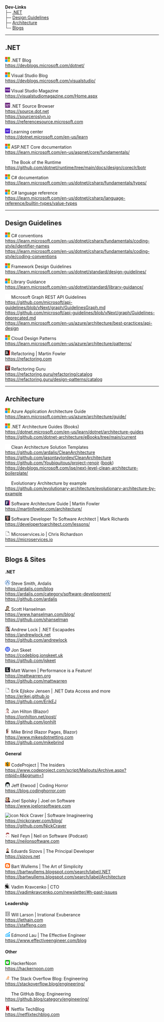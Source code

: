 
**Dev-Links**  
├─ [.NET](#net)  
├─ [Design Guidelines](#design-guidelines)  
├─ [Architecture](#architecture)  
└─ [Blogs](#blogs)  
<!-- └─ [Posts](POSTS.md)  -->

* * *

## .NET

![icon](favicons/microsoft.png)
.NET Blog  
https://devblogs.microsoft.com/dotnet/  

![icon](favicons/microsoft.png)
Visual Studio Blog  
https://devblogs.microsoft.com/visualstudio/  

![icon](favicons/vsm.png)
Visual Studio Magazine  
https://visualstudiomagazine.com/Home.aspx  

![icon](favicons/ms-net.png)
.NET Source Browser  
https://source.dot.net  
https://sourceroslyn.io  
https://referencesource.microsoft.com  

![icon](favicons/net.png)
Learning center  
https://dotnet.microsoft.com/en-us/learn  

<!--
![icon](favicons/microsoft.png)
MSDN Magazine Archive  
https://learn.microsoft.com/en-us/archive/msdn-magazine/msdn-magazine-issues  
-->

![icon](favicons/microsoft.png)
ASP.NET Core documentation  
https://learn.microsoft.com/en-us/aspnet/core/fundamentals/  

![icon](favicons/github.png)
The Book of the Runtime  
https://github.com/dotnet/runtime/tree/main/docs/design/coreclr/botr  

![icon](favicons/microsoft.png)
C# documentation  
https://learn.microsoft.com/en-us/dotnet/csharp/fundamentals/types/  

![icon](favicons/microsoft.png)
C# language reference  
https://learn.microsoft.com/en-us/dotnet/csharp/language-reference/builtin-types/value-types  

* * *

## Design Guidelines

![icon](favicons/microsoft.png)
C# conventions  
https://learn.microsoft.com/en-us/dotnet/csharp/fundamentals/coding-style/identifier-names  
https://learn.microsoft.com/en-us/dotnet/csharp/fundamentals/coding-style/coding-conventions  

![icon](favicons/microsoft.png)
Framework Design Guidelines  
https://learn.microsoft.com/en-us/dotnet/standard/design-guidelines/  

![icon](favicons/microsoft.png)
Library Guidance  
https://learn.microsoft.com/en-us/dotnet/standard/library-guidance/  

![icon](favicons/github.png)
Microsoft Graph REST API Guidelines  
https://github.com/microsoft/api-guidelines/blob/vNext/graph/GuidelinesGraph.md  
https://github.com/microsoft/api-guidelines/blob/vNext/graph/Guidelines-deprecated.md  
https://learn.microsoft.com/en-us/azure/architecture/best-practices/api-design  

![icon](favicons/microsoft.png)
Cloud Design Patterns  
https://learn.microsoft.com/en-us/azure/architecture/patterns/  

![icon](favicons/refactoring.png)
Refactoring | Martin Fowler    
https://refactoring.com  

![icon](favicons/refactoringg.png)
Refactoring Guru  
https://refactoring.guru/refactoring/catalog  
https://refactoring.guru/design-patterns/catalog  

* * *

## Architecture

![icon](favicons/microsoft.png)
Azure Application Architecture Guide  
https://learn.microsoft.com/en-us/azure/architecture/guide/  

![icon](favicons/microsoft.png)
.NET Architecture Guides (Books)  
https://dotnet.microsoft.com/en-us/learn/dotnet/architecture-guides  
https://github.com/dotnet-architecture/eBooks/tree/main/current  
<!--https://learn.microsoft.com/en-us/dotnet/architecture/  -->

![icon](favicons/github.png)
Clean Architecture Solution Templates  
https://github.com/ardalis/CleanArchitecture  
https://github.com/jasontaylordev/CleanArchitecture  
https://github.com/Youbiquitous/project-renoir ([book](https://www.microsoftpressstore.com/store/clean-architecture-with-.net-9780138203368))  
https://devblogs.microsoft.com/ise/next-level-clean-architecture-boilerplate/  

![icon](favicons/github.png)
Evolutionary Architecture by example  
https://github.com/evolutionary-architecture/evolutionary-architecture-by-example  

![icon](favicons/martinfowler.png)
Software Architecture Guide | Martin Fowler    
https://martinfowler.com/architecture/  

![icon](favicons/markrichards.png)
Software Developer To Software Architect | Mark Richards  
https://developertoarchitect.com/lessons/  

![icon](favicons/blank.png)
Microservices.io | Chris Richardson  
https://microservices.io  

* * *

## Blogs & Sites

#### .NET

![icon](favicons/ardalis.png)
Steve Smith, Ardalis  
https://ardalis.com/blog  
https://ardalis.com/category/software-development/  
https://github.com/ardalis  

![icon](favicons/hanselman.png)
Scott Hanselman  
https://www.hanselman.com/blog/  
https://github.com/shanselman  

![icon](favicons/andrewlock.png)
Andrew Lock | .NET Escapades  
https://andrewlock.net  
https://github.com/andrewlock  

![icon](favicons/wp.png)
Jon Skeet  
https://codeblog.jonskeet.uk  
https://github.com/jskeet  

![icon](favicons/mattwarren.png)
Matt Warren | Performance is a Feature!  
https://mattwarren.org  
https://github.com/mattwarren  

![icon](favicons/blank.png)
Erik Ejlskov Jensen | .NET Data Access and more  
https://erikej.github.io  
https://github.com/ErikEJ  

![icon](favicons/jonhilton.png)
Jon Hilton (Blazor)  
https://jonhilton.net/post/  
https://github.com/jonhilt  

![icon](favicons/mikesdotnetting.png)
Mike Brind (Razor Pages, Blazor)  
https://www.mikesdotnetting.com  
https://github.com/mikebrind  

<!--
Top .NET Developers & Contributors To Follow  
https://www.developmentsimplyput.com/post/top-net-developers-contributors-to-follow  
-->

#### General

![icon](favicons/codeproject.png)
CodeProject | The Insiders  
https://www.codeproject.com/script/Mailouts/Archive.aspx?mtpid=4&pgnum=1  

![icon](favicons/codinghorror.png)
Jeff Etwood | Coding Horror  
https://blog.codinghorror.com  

![icon](favicons/joelonsoftware.png)
Joel Spolsky | Joel on Software  
https://www.joelonsoftware.com  

![icon](favicons/nickcraver.png)
Nick Craver | Software Imagineering  
https://nickcraver.com/blog/  
https://github.com/NickCraver  

![icon](favicons/neilonsoftware.png)
Neil Feyn | Neil on Software (Podcast)  
https://neilonsoftware.com  

![icon](favicons/sizovs.png)
Eduards Sizovs | The Principal Developer  
https://sizovs.net  

![icon](favicons/blogspot.png)
Bart Wullems | The Art of Simplicity  
https://bartwullems.blogspot.com/search/label/.NET  
https://bartwullems.blogspot.com/search/label/Architecture  

![icon](favicons/vadimkravcenko.png)
Vadim Kravcenko | CTO  
https://vadimkravcenko.com/newsletter/#h-past-issues  

#### Leadership

![icon](favicons/lethain.png)
Will Larson | Irrational Exuberance  
https://lethain.com  
https://staffeng.com  

![icon](favicons/effectiveengineer.png)
Edmond Lau | The Effective Engineer  
https://www.effectiveengineer.com/blog  

#### Other

![icon](favicons/hackernoon.png)
HackerNoon  
https://hackernoon.com  

![icon](favicons/stackoverflow.png)
The Stack Overflow Blog: Engineering  
https://stackoverflow.blog/engineering/  

![icon](favicons/github.png)
The GitHub Blog: Engineering  
https://github.blog/category/engineering/  

![icon](favicons/netflix.png)
Netflix TechBlog  
https://netflixtechblog.com  
